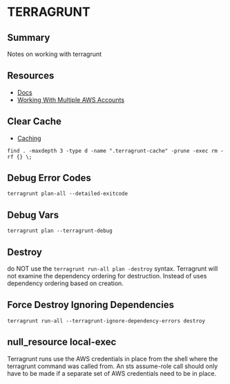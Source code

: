 # TERRAGRUNT

## Summary

Notes on working with terragrunt

## Resources

- [Docs](https://terragrunt.gruntwork.io/docs)
- [Working With Multiple AWS Accounts](https://terragrunt.gruntwork.io/docs/features/work-with-multiple-aws-accounts/)

## Clear Cache

- [Caching](https://terragrunt.gruntwork.io/docs/features/caching/)

```console
find . -maxdepth 3 -type d -name ".terragrunt-cache" -prune -exec rm -rf {} \;
```

## Debug Error Codes

```console
terragrunt plan-all --detailed-exitcode
```

## Debug Vars
```console
terragrunt plan --terragrunt-debug
```
## Destroy
do NOT use the `terragrunt run-all plan -destroy` syntax. Terragrunt will not examine the
dependency ordering for destruction. Instead of uses dependency ordering based on creation.

## Force Destroy Ignoring Dependencies

```console
terragrunt run-all --terragrunt-ignore-dependency-errors destroy
```

## null_resource local-exec
Terragrunt runs use the AWS credentials in place from the shell where the
terragrunt command was called from. An sts assume-role call should only have to
be made if a separate set of AWS credentials need to be in place.
